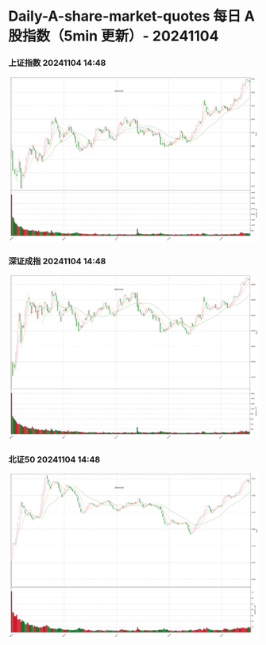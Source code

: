 
# Daily-A-share-market-quotes 每日 A 股指数（5min 更新）- 20241104

### 上证指数 20241104 14:48
![](./fig/2024/11/20241104-sh000001.png)

### 深证成指 20241104 14:48
![](./fig/2024/11/20241104-sz399001.png)

### 北证50 20241104 14:48
![](./fig/2024/11/20241104-bj899050.png)
